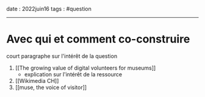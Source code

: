 date : 2022juin16
tags : #question

---------
# Avec qui et comment co-construire  
court paragraphe sur l'intérêt de la question


1. [[The growing value of digital volunteers for museums]]
	- explication sur l'intérêt de la ressource
2. [[Wikimedia CH]]
3. [[muse, the voice of visitor]]